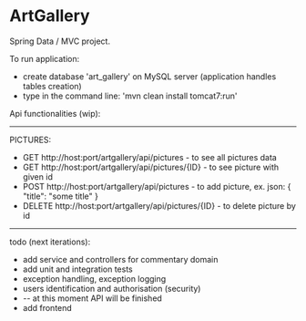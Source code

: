 # ArtGallery
Spring Data / MVC project.

To run application:
* create database 'art_gallery' on MySQL server (application handles tables creation)
* type in the command line: 'mvn clean install tomcat7:run'

Api functionalities (wip):

***
PICTURES:
* GET http://host:port/artgallery/api/pictures - to see all pictures data
* GET http://host:port/artgallery/api/pictures/{ID} - to see picture with given id
* POST http://host:port/artgallery/api/pictures - to add picture, ex. json:
    {
        "title": "some title"
    }
* DELETE http://host:port/artgallery/api/pictures/{ID} - to delete picture by id


***
todo (next iterations):
* add service and controllers for commentary domain
* add unit and integration tests
* exception handling, exception logging
* users identification and authorisation (security)
* -- at this moment API will be finished
* add frontend
